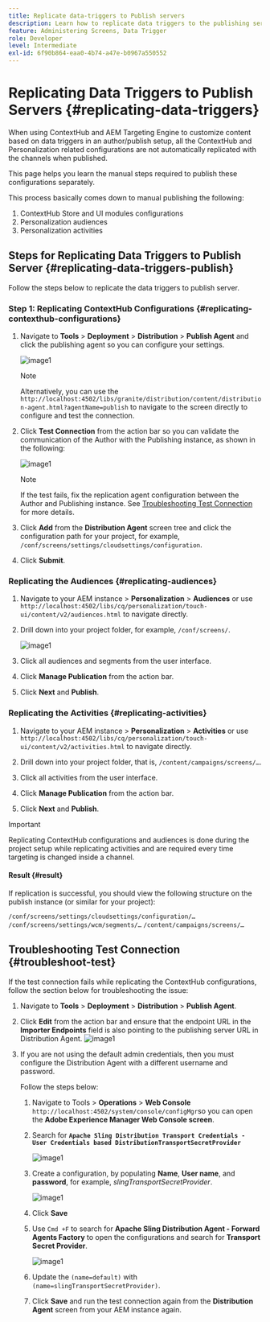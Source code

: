 ```yaml
---
title: Replicate data-triggers to Publish servers
description: Learn how to replicate data triggers to the publishing server for AEM Screens.
feature: Administering Screens, Data Trigger
role: Developer
level: Intermediate
exl-id: 6f90b864-eaa0-4b74-a47e-b0967a550552
---
```

# Replicating Data Triggers to Publish Servers {#replicating-data-triggers}

When using ContextHub and AEM Targeting Engine to customize content based on data triggers in an author/publish setup, all the ContextHub and Personalization related configurations are not automatically replicated with the channels when published.

This page helps you learn the manual steps required to publish these configurations separately.

This process basically comes down to manual publishing the following:

1. ContextHub Store and UI modules configurations
1. Personalization audiences
1. Personalization activities

## Steps for Replicating Data Triggers to Publish Server {#replicating-data-triggers-publish}

Follow the steps below to replicate the data triggers to publish server.

### Step 1: Replicating ContextHub Configurations {#replicating-contexthub-configurations}

1. Navigate to **Tools** > **Deployment** > **Distribution** > **Publish Agent** and click the publishing agent so you can configure your settings.

   ![image1](/help/user-guide/assets/replicating-triggers/replicating-triggers1.png)

   >[!NOTE]
   >
   >Alternatively, you can use the `http://localhost:4502/libs/granite/distribution/content/distribution-agent.html?agentName=publish` to navigate to the screen directly to configure and test the connection.

1. Click **Test Connection** from the action bar so you can validate the communication of the Author with the Publishing instance, as shown in the following:

   ![image1](/help/user-guide/assets/replicating-triggers/replicating-triggers2.png)

   >[!NOTE]
   >
   >If the test fails, fix the replication agent configuration between the Author and Publishing instance. See [Troubleshooting Test Connection](/help/user-guide/replicating-data-triggers.md#troubleshoot-test) for more details.

1. Click **Add** from the **Distribution Agent** screen tree and click the configuration path for your project, for example, `/conf/screens/settings/cloudsettings/configuration`.

1. Click **Submit**.

### Replicating the Audiences {#replicating-audiences}

1. Navigate to your AEM instance > **Personalization** > **Audiences** or use `http://localhost:4502/libs/cq/personalization/touch-ui/content/v2/audiences.html` to navigate directly.

1. Drill down into your project folder, for example, `/conf/screens/`.

   ![image1](/help/user-guide/assets/replicating-triggers/replicating-triggers10.png)

1. Click all audiences and segments from the user interface.

1. Click **Manage Publication** from the action bar.

1. Click **Next** and **Publish**.

### Replicating the Activities {#replicating-activities}

1. Navigate to your AEM instance > **Personalization** > **Activities** or use `http://localhost:4502/libs/cq/personalization/touch-ui/content/v2/activities.html` to navigate directly.

1. Drill down into your project folder, that is, `/content/campaigns/screens/…`.

1. Click all activities from the user interface.

1. Click **Manage Publication** from the action bar.

1. Click **Next** and **Publish**.

>[!IMPORTANT]
>
>Replicating ContextHub configurations and audiences is done during the project setup while replicating activities and are required every time targeting is changed inside a channel.

#### Result {#result}

If replication is successful, you should view the following structure on the publish instance (or similar for your project):

`/conf/screens/settings/cloudsettings/configuration/…`
`/conf/screens/settings/wcm/segments/…`
`/content/campaigns/screens/…`

## Troubleshooting Test Connection {#troubleshoot-test}

If the test connection fails while replicating the ContextHub configurations, follow the section below for troubleshooting the issue:

1. Navigate to **Tools** > **Deployment** > **Distribution** > **Publish Agent**.

1. Click **Edit** from the action bar and ensure that the endpoint URL in the **Importer Endpoints** field is also pointing to the publishing server URL in Distribution Agent.
   ![image1](/help/user-guide/assets/replicating-triggers/replicating-triggers9.png)

1. If you are not using the default admin credentials, then you must configure the Distribution Agent with a different username and password.

   Follow the steps below:

   1. Navigate to Tools > **Operations** > **Web Console** `http://localhost:4502/system/console/configMgr`so you can open the **Adobe Experience Manager Web Console screen**.
   1. Search for **`Apache Sling Distribution Transport Credentials - User Credentials based DistributionTransportSecretProvider`**

      ![image1](/help/user-guide/assets/replicating-triggers/replicating-triggers6.png)

   1. Create a configuration, by populating **Name**, **User name**, and **password**, for example, *slingTransportSecretProvider*.

      ![image1](/help/user-guide/assets/replicating-triggers/replicating-triggers7.png)

   1. Click **Save**
   1. Use `Cmd +F` to search for **Apache Sling Distribution Agent - Forward Agents Factory** to open the configurations and search for **Transport Secret Provider**.

      ![image1](/help/user-guide/assets/replicating-triggers/replicating-triggers8.png)

   1. Update the `(name=default)` with `(name=slingTransportSecretProvider)`.
   1. Click **Save** and run the test connection again from the **Distribution Agent** screen from your AEM instance again.
